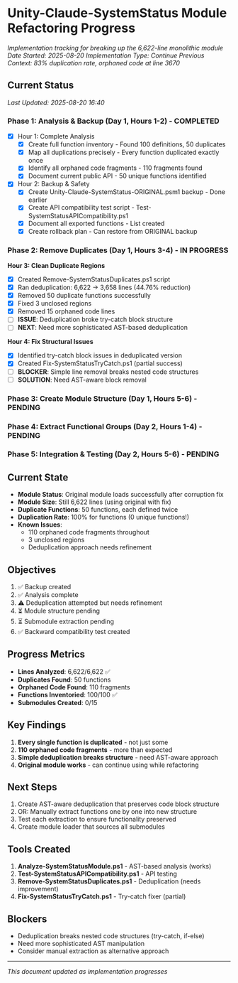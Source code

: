 # Unity-Claude-SystemStatus Module Refactoring Progress
*Implementation tracking for breaking up the 6,622-line monolithic module*
*Date Started: 2025-08-20*
*Implementation Type: Continue*
*Previous Context: 83% duplication rate, orphaned code at line 3670*

## Current Status
*Last Updated: 2025-08-20 16:40*

### Phase 1: Analysis & Backup (Day 1, Hours 1-2) - COMPLETED
- [x] Hour 1: Complete Analysis
  - [x] Create full function inventory - Found 100 definitions, 50 duplicates
  - [x] Map all duplications precisely - Every function duplicated exactly once  
  - [x] Identify all orphaned code fragments - 110 fragments found
  - [x] Document current public API - 50 unique functions identified
- [x] Hour 2: Backup & Safety
  - [x] Create Unity-Claude-SystemStatus-ORIGINAL.psm1 backup - Done earlier
  - [x] Create API compatibility test script - Test-SystemStatusAPICompatibility.ps1
  - [x] Document all exported functions - List created
  - [x] Create rollback plan - Can restore from ORIGINAL backup

### Phase 2: Remove Duplicates (Day 1, Hours 3-4) - IN PROGRESS
**Hour 3: Clean Duplicate Regions**
- [x] Created Remove-SystemStatusDuplicates.ps1 script
- [x] Ran deduplication: 6,622 → 3,658 lines (44.76% reduction)
- [x] Removed 50 duplicate functions successfully
- [x] Fixed 3 unclosed regions
- [x] Removed 15 orphaned code lines
- [ ] **ISSUE**: Deduplication broke try-catch block structure
- [ ] **NEXT**: Need more sophisticated AST-based deduplication

**Hour 4: Fix Structural Issues**
- [x] Identified try-catch block issues in deduplicated version
- [x] Created Fix-SystemStatusTryCatch.ps1 (partial success)
- [ ] **BLOCKER**: Simple line removal breaks nested code structures
- [ ] **SOLUTION**: Need AST-aware block removal

### Phase 3: Create Module Structure (Day 1, Hours 5-6) - PENDING
### Phase 4: Extract Functional Groups (Day 2, Hours 1-4) - PENDING
### Phase 5: Integration & Testing (Day 2, Hours 5-6) - PENDING

## Current State
- **Module Status**: Original module loads successfully after corruption fix
- **Module Size**: Still 6,622 lines (using original with fix)
- **Duplicate Functions**: 50 functions, each defined twice
- **Duplication Rate**: 100% for functions (0 unique functions!)
- **Known Issues**: 
  - 110 orphaned code fragments throughout
  - 3 unclosed regions
  - Deduplication approach needs refinement

## Objectives
1. ✅ Backup created
2. ✅ Analysis complete  
3. ⚠️ Deduplication attempted but needs refinement
4. ⏳ Module structure pending
5. ⏳ Submodule extraction pending
6. ✅ Backward compatibility test created

## Progress Metrics
- **Lines Analyzed**: 6,622/6,622 ✅
- **Duplicates Found**: 50 functions
- **Orphaned Code Found**: 110 fragments
- **Functions Inventoried**: 100/100 ✅
- **Submodules Created**: 0/15

## Key Findings
1. **Every single function is duplicated** - not just some
2. **110 orphaned code fragments** - more than expected
3. **Simple deduplication breaks structure** - need AST-aware approach
4. **Original module works** - can continue using while refactoring

## Next Steps
1. Create AST-aware deduplication that preserves code block structure
2. OR: Manually extract functions one by one into new structure
3. Test each extraction to ensure functionality preserved
4. Create module loader that sources all submodules

## Tools Created
1. **Analyze-SystemStatusModule.ps1** - AST-based analysis (works)
2. **Test-SystemStatusAPICompatibility.ps1** - API testing
3. **Remove-SystemStatusDuplicates.ps1** - Deduplication (needs improvement)
4. **Fix-SystemStatusTryCatch.ps1** - Try-catch fixer (partial)

## Blockers
- Deduplication breaks nested code structures (try-catch, if-else)
- Need more sophisticated AST manipulation
- Consider manual extraction as alternative approach

---

*This document updated as implementation progresses*